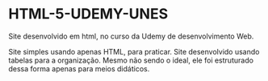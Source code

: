 # HTML-5-UDEMY-UNES
Site desenvolvido em html, no curso da Udemy de desenvolvimento Web.

Site simples usando apenas HTML, para praticar. Site desenvolvido usando tabelas para a organização. 
Mesmo não sendo o ideal, ele foi estruturado dessa forma apenas para meios didáticos. 
